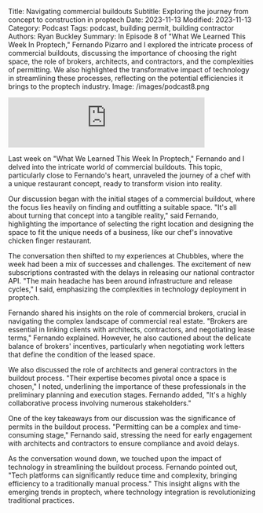 Title: Navigating commercial buildouts
Subtitle: Exploring the journey from concept to construction in proptech
Date: 2023-11-13
Modified: 2023-11-13
Category: Podcast
Tags: podcast, building permit, building contractor
Authors: Ryan Buckley
Summary: In Episode 8 of "What We Learned This Week In Proptech," Fernando Pizarro and I explored the intricate process of commercial buildouts, discussing the importance of choosing the right space, the role of brokers, architects, and contractors, and the complexities of permitting. We also highlighted the transformative impact of technology in streamlining these processes, reflecting on the potential efficiencies it brings to the proptech industry.
Image: /images/podcast8.png


<iframe src="https://podcasters.spotify.com/pod/show/thisweekinproptech/embed/episodes/Opening-a-Restaurant-for-Dummies-e2c1bke/a-aakbtbq" height="102px" width="400px" frameborder="0" scrolling="no"></iframe>

Last week on "What We Learned This Week In Proptech," Fernando and I delved into the intricate world of commercial buildouts. This topic, particularly close to Fernando's heart, unraveled the journey of a chef with a unique restaurant concept, ready to transform vision into reality.

Our discussion began with the initial stages of a commercial buildout, where the focus lies heavily on finding and outfitting a suitable space. "It's all about turning that concept into a tangible reality," said Fernando, highlighting the importance of selecting the right location and designing the space to fit the unique needs of a business, like our chef's innovative chicken finger restaurant.

The conversation then shifted to my experiences at Chubbles, where the week had been a mix of successes and challenges. The excitement of new subscriptions contrasted with the delays in releasing our national contractor API. "The main headache has been around infrastructure and release cycles," I said, emphasizing the complexities in technology deployment in proptech.

Fernando shared his insights on the role of commercial brokers, crucial in navigating the complex landscape of commercial real estate. "Brokers are essential in linking clients with architects, contractors, and negotiating lease terms," Fernando explained. However, he also cautioned about the delicate balance of brokers' incentives, particularly when negotiating work letters that define the condition of the leased space.

We also discussed the role of architects and general contractors in the buildout process. "Their expertise becomes pivotal once a space is chosen," I noted, underlining the importance of these professionals in the preliminary planning and execution stages. Fernando added, "It's a highly collaborative process involving numerous stakeholders."

One of the key takeaways from our discussion was the significance of permits in the buildout process. "Permitting can be a complex and time-consuming stage," Fernando said, stressing the need for early engagement with architects and contractors to ensure compliance and avoid delays.

As the conversation wound down, we touched upon the impact of technology in streamlining the buildout process. Fernando pointed out, "Tech platforms can significantly reduce time and complexity, bringing efficiency to a traditionally manual process." This insight aligns with the emerging trends in proptech, where technology integration is revolutionizing traditional practices.